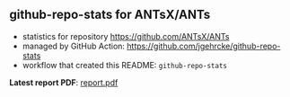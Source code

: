 ## github-repo-stats for ANTsX/ANTs

- statistics for repository https://github.com/ANTsX/ANTs
- managed by GitHub Action: https://github.com/jgehrcke/github-repo-stats
- workflow that created this README: `github-repo-stats`

**Latest report PDF**: [report.pdf](https://github.com/ANTsX/ANTs/raw/github-repo-stats/ANTsX/ANTs/latest-report/report.pdf)

